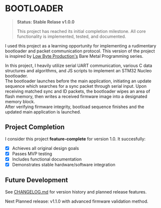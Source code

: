 # BOOTLOADER

> **Status: Stable Relase v1.0.0**
>
> This project has reached its initial completion milestone. All core
> functionality is implemented, tested, and documented.

I used this project as a learning opportunity for implementing a rudimentary bootloader and packet communication protocol. This version of the project is inspired by [Low Byte Production's](https://www.youtube.com/@LowByteProductions) Bare Metal Programming series.  

In this project, I heavily utilize serial UART communication, various C data structures and algorithms, and JS scripts to implement an STM32 Nucleo bootloader.  
The bootloader launches before the main application, initiating an update sequence which searches for a sync packet through serial input. Upon receiving matched sync and ID packets, the bootloader wipes an area of flash memory, then writes a received firmware image into a designated memory block.  
After verifying firmware integrity, bootload sequence finishes and the updated main application is launched.

## Project Completion

I consider this project **feature-complete** for version 1.0. It succesfully:

- [x] Achieves all original design goals
- [x] Passes MVP testing
- [x] Includes functional documentation
- [x] Demonstrates stable hardware/software integration

## Future Development

See [CHANGELOG.md](CHANGELOG.md) for version history and planned release features.

Next Planned release: v1.1.0 with advanced firmware validation method.
